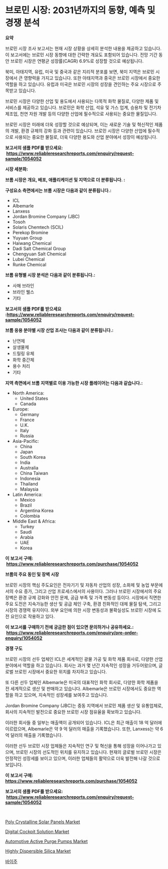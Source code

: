 <p><h1>브로민 시장: 2031년까지의 동향, 예측 및 경쟁 분석</h1></p><p><strong>요약</strong></p>
<p><p>브로민 시장 조사 보고서는 현재 시장 상황을 상세히 분석한 내용을 제공하고 있습니다. 이 보고서에는 브로민 시장 동향에 대한 간략한 개요도 포함되어 있습니다. 전망 기간 동안 브로민 시장은 연평균 성장률(CAGR) 6.9%로 성장할 것으로 예상됩니다.</p><p>북미, 아태지역, 유럽, 미국 및 중국과 같은 지리적 분포를 보면, 북미 지역은 브로민 시장에서 큰 영향력을 가지고 있습니다. 또한 아태지역과 중국은 브로민 시장에서 중요한 역할을 하고 있습니다. 유럽과 미국은 브로민 시장의 성장을 견인하는 주요 시장으로 주목받고 있습니다.</p><p>브로민 시장은 다양한 산업 및 용도에서 사용되는 다목적 화학 물질로, 다양한 제품 및 서비스를 제공하고 있습니다. 브로민은 화학 산업, 석유 및 가스 업계, 승용차 및 전기차 제조업, 천연 자원 개발 등의 다양한 산업에 필수적으로 사용되는 중요한 물질입니다.</p><p>브로민 시장은 미래에 더욱 성장할 것으로 예상되며, 이는 새로운 기술 및 혁신적인 제품의 개발, 환경 규제의 강화 등과 관련이 있습니다. 브로민 시장은 다양한 산업에 필수적으로 사용되는 중요한 물질로, 더욱 다양한 용도와 산업 분야에서 성장이 예상됩니다.</p></p>
<p><strong>보고서의 샘플 PDF를 받으세요: &nbsp;<a href="https://www.reliableresearchreports.com/enquiry/request-sample/1054052">https://www.reliableresearchreports.com/enquiry/request-sample/1054052</a></strong></p>
<p><strong>시장 세분화:</strong></p>
<p><strong> 브롬 시장은 개요, 배포, 애플리케이션 및 지역으로 더 분류됩니다. :</strong></p>
<p><strong>구성요소 측면에서는 브롬 시장은 다음과 같이 분류됩니다.:</strong></p>
<p><ul><li>ICL</li><li>Albemarle</li><li>Lanxess</li><li>Jordan Bromine Company (JBC)</li><li>Tosoh</li><li>Solaris Chemtech (SCIL)</li><li>Perekop Bromine</li><li>Yuyuan Group</li><li>Haiwang Chemical</li><li>Dadi Salt Chemical Group</li><li>Chengyuan Salt Chemical</li><li>Lubei Chemical</li><li>Runke Chemical</li></ul></p>
<p><strong> 브롬 유형별 시장 분석은 다음과 같이 분류됩니다.:</strong></p>
<p><ul><li>사해 브라인</li><li>브라인 웰스</li><li>기타</li></ul></p>
<p><strong>보고서의 샘플 PDF를 받으세요 :<a href="https://www.reliableresearchreports.com/enquiry/request-sample/1054052">https://www.reliableresearchreports.com/enquiry/request-sample/1054052</a></strong></p>
<p><strong> 브롬 응용 분야별 시장 산업 조사는 다음과 같이 분류됩니다.:</strong></p>
<p><ul><li>난연제</li><li>살생물제</li><li>드릴링 유체</li><li>화학 중간체</li><li>용수 처리</li><li>기타</li></ul></p>
<p><strong>지역 측면에서 브롬 지역별로 이용 가능한 시장 플레이어는 다음과 같습니다.:</strong></p>
<p><ul>
    <li>
        North America:
        <ul>
            <li>United States</li>
            <li>Canada</li>
        </ul>
    </li>
    <li>
        Europe:
        <ul>
            <li>Germany</li>
            <li>France</li>
            <li>U.K.</li>
            <li>Italy</li>
            <li>Russia</li>
        </ul>
    </li>
    <li>
        Asia-Pacific:
        <ul>
            <li>China</li>
            <li>Japan</li>
            <li>South Korea</li>
            <li>India</li>
            <li>Australia</li>
            <li>China Taiwan</li>
            <li>Indonesia</li>
            <li>Thailand</li>
            <li>Malaysia</li>
        </ul>
    </li>
    <li>
        Latin America:
        <ul>
            <li>Mexico</li>
            <li>Brazil</li>
            <li>Argentina Korea</li>
            <li>Colombia</li>
        </ul>
    </li>
    <li>
        Middle East & Africa:
        <ul>
            <li>Turkey</li>
            <li>Saudi</li>
            <li>Arabia</li>
            <li>UAE</li>
            <li>Korea</li>
        </ul>
    </li>
    </ul></p>
<p><strong>이 보고서 구매: &nbsp;<a href="https://www.reliableresearchreports.com/purchase/1054052">https://www.reliableresearchreports.com/purchase/1054052</a></strong></p>
<p><strong>브롬의 주요 동인 및 장벽 시장</strong></p>
<p><p>브로민 시장의 핵심 주도요인은 전자기기 및 자동차 산업의 성장, 소화제 및 농업 부문에서의 수요 증가, 그리고 산업 프로세스에서의 사용이다. 그러나 브로민 시장에서의 주요 장벽은 환경 규제 강화와 안전 문제, 공급 부족 및 가격 변동성 등이다. 시장에서 직면한 주요 도전은 지속가능한 생산 및 공급 체인 구축, 환경 친화적인 대체 물질 탐색, 그리고 시장의 경쟁력 유지이다. 외부 요인에 의한 시장 변동성과 불확실성도 브로민 시장에 도전 요인으로 작용하고 있다.</p></p>
<p><strong>이 보고서를 구매하기 전에 궁금한 점이 있으면 문의하거나 공유하세요.: &nbsp;<a href="https://www.reliableresearchreports.com/enquiry/pre-order-enquiry/1054052">https://www.reliableresearchreports.com/enquiry/pre-order-enquiry/1054052</a></strong></p>
<p><strong>경쟁 구도</strong></p>
<p><p>브로민 시장의 선두 업체인 ICL은 세계적인 광물 가공 및 화학 제품 회사로, 다양한 산업 분야에서 역할을 하고 있습니다. 회사는 과거 몇 년간 지속적인 성장을 거두어왔으며, 글로벌 브로민 시장에서 중요한 위치를 차지하고 있습니다.</p><p>또 다른 선두 업체인 Albemarle은 미국의 대표적인 화학 회사로, 다양한 화학 제품을 전 세계적으로 생산 및 판매하고 있습니다. Albemarle은 브로민 시장에서도 중요한 역할을 하고 있으며, 지속적인 성장세를 보여주고 있습니다.</p><p>Jordan Bromine Company (JBC)는 중동 지역에서 브로민 제품 생산 및 유통업체로, 회사의 지속적인 발전으로 중요한 브로민 시장 점유율을 확보하고 있습니다.</p><p>이러한 회사들 중 일부는 매출액이 공개되어 있습니다. ICL은 최근 매출이 18 억 달러에 이르렀으며, Albemarle은 약 9 억 달러의 매출을 기록했습니다. 또한, Lanxess는 약 6 억 달러의 매출을 기록했습니다.</p><p>이러한 선두 브로민 시장 업체들은 지속적인 연구 및 혁신을 통해 성장을 이어나가고 있으며, 브로민 시장의 선도적인 위치를 유지하고 있습니다. 현재의 글로벌 브로민 시장은 안정적인 성장세를 보이고 있으며, 이러한 업체들의 활약으로 더욱 발전해 나갈 것으로 보입니다.</p></p>
<p><strong>이 보고서 구매: &nbsp; <a href="https://www.reliableresearchreports.com/purchase/1054052">https://www.reliableresearchreports.com/purchase/1054052</a></strong></p>
<p><strong>보고서의 샘플 PDF를 받으세요: &nbsp;<a href="https://www.reliableresearchreports.com/enquiry/request-sample/1054052">https://www.reliableresearchreports.com/enquiry/request-sample/1054052</a></strong><strong></strong></p>
<p>&nbsp;</p>
<p><p><a href="https://view.publitas.com/reportprime-1/poly-crystalline-solar-panels-market-research-report-provides-critical-insights-that-can-help-shape-business-development-and-investment-strategies/">Poly Crystalline Solar Panels Market</a></p><p><a href="https://github.com/marloy8/Market-Research-Report-List-3/blob/main/digital-cockpit-solution-market.md">Digital Cockpit Solution Market</a></p><p><a href="https://github.com/WillieWoodard/Market-Research-Report-List-3/blob/main/automotive-active-purge-pumps-market.md">Automotive Active Purge Pumps Market</a></p><p><a href="https://issuu.com/reportprime-2/docs/highly-dispersible-silica-market-size-2030.pptx">Highly Dispersible Silica Market</a></p><p><a href="https://github.com/plelbej847484502/Market-Research-Report-List-1/blob/main/8003782188916.md">바이주</a></p></p>